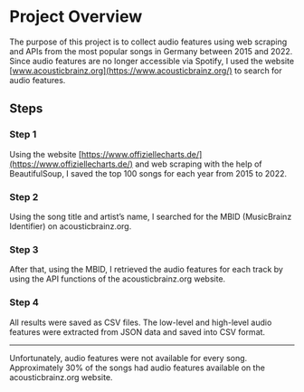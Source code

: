 # Project Overview

The purpose of this project is to collect audio features using web scraping and APIs from the most popular songs in Germany between 2015 and 2022.  
Since audio features are no longer accessible via Spotify, I used the website [www.acousticbrainz.org](https://www.acousticbrainz.org/) to search for audio features.

## Steps

### Step 1
Using the website [https://www.offiziellecharts.de/](https://www.offiziellecharts.de/) and web scraping with the help of BeautifulSoup, I saved the top 100 songs for each year from 2015 to 2022.

### Step 2
Using the song title and artist’s name, I searched for the MBID (MusicBrainz Identifier) on acousticbrainz.org.

### Step 3
After that, using the MBID, I retrieved the audio features for each track by using the API functions of the acousticbrainz.org website.

### Step 4
All results were saved as CSV files. The low-level and high-level audio features were extracted from JSON data and saved into CSV format.

---

Unfortunately, audio features were not available for every song.  
Approximately 30% of the songs had audio features available on the acousticbrainz.org website.